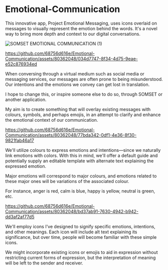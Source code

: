# Emotional-Communication
This innovative app, Project Emotional Messaging, uses icons overlaid on messages to visually represent the emotion behind the words. 
It's a novel way to bring more depth and context to our digital conversations.

![SOMSET EMOTIONAL COMMUNICATION (1)](https://github.com/68756d616e/Emotional-Communication/assets/80362048/eab34b50-44ee-4f7f-84c6-2c34d969c836)

https://github.com/68756d616e/Emotional-Communication/assets/80362048/034d7747-8f34-4d75-9eae-e52c876934ed

When conversing through a virtual medium such as social media or messaging services, our messages are often prone to being misunderstood. 
Our intentions and the emotions we convey can get lost in translation. 

I hope to change this, or inspire someone else to do so, through SOMSET or another application. 

My aim is to create something that will overlay existing messages with colours, symbols, and perhaps emojis, in an attempt 
to clarify and enhance the emotional context of our communication.

https://github.com/68756d616e/Emotional-Communication/assets/80362048/77bda342-0df1-4e36-8f30-9821fab46a17

We'll utilize colours to express emotions and intentions—since we naturally link emotions with colors. With this in mind, 
we'll offer a default guide and potentially supply an editable template with alternate text explaining the expressed emotion.

Major emotions will correspond to major colours, and emotions related to these major ones will be variations of the associated colour. 

For instance, anger is red, calm is blue, happy is yellow, neutral is green, etc.

https://github.com/68756d616e/Emotional-Communication/assets/80362048/bd37ab91-7630-4942-b942-dd3af2af77d5

We'll employ icons I've designed to signify specific emotions, intentions, and other meanings. Each icon will include 
alt text explaining its significance, but over time, people will become familiar with these simple icons. 

We might incorporate existing icons or emojis to aid in expression without restricting current forms of expression, 
but the interpretation of meaning will be left to the sender and receiver.

